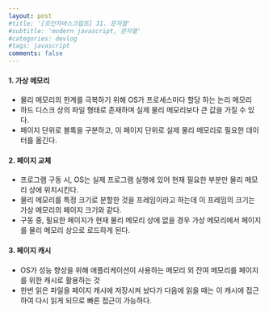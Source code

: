 ```yaml
---
layout: post
#title: '[모던자바스크립트] 31. 문자열'
#subtitle: 'modern javascript, 문자열'
#categories: devlog
#tags: javascript
comments: false
---
```


#### 1. 가상 메모리 ####
- 물리 메모리의 한계를 극복하기 위해 OS가 프로세스마다 할당 하는 논리 메모리
- 하드 디스크 상의 파일 형태로 존재하며 실제 물리 메모리보다 큰 값을 가질 수 있다.
- 페이지 단위로 블록을 구분하고, 이 페이지 단위로 실제 물리 메모리로 필요한 데이터를 옮긴다. 

#### 2. 페이지 교체 ####
- 프로그램 구동 시, OS는 실제 프로그램 실행에 있어 현재 필요한 부분만 물리 메모리 상에 위치시킨다.
- 물리 메모리를 특정 크기로 분할한 것을 프레임이라고 하는데 이 프레임의 크기는 가상 메모리의 페이지 크기와 같다.
- 구동 중, 필요한 페이지가 현재 물리 메모리 상에 없을 경우 가상 메모리에서 페이지를 물리 메모리 상으로 로드하게 된다. 

#### 3. 페이지 캐시 ####
- OS가 성능 향상을 위해 애플리케이션이 사용하는 메모리 외 잔여 메모리를 페이지를 위한 캐시로 활용하는 것
- 한번 읽은 파일을 페이지 캐시에 저장시켜 놨다가 다음에 읽을 때는 이 캐시에 접근하여 다시 읽게 되므로 빠른 접근이 가능하다. 